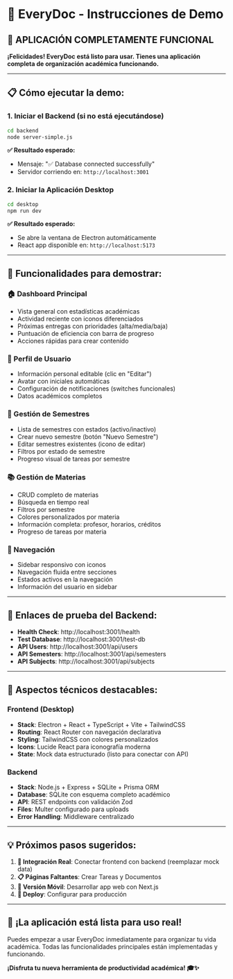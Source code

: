 # 🎉 EveryDoc - Instrucciones de Demo

## 🚀 **APLICACIÓN COMPLETAMENTE FUNCIONAL**

**¡Felicidades! EveryDoc está listo para usar. Tienes una aplicación completa de organización académica funcionando.**

---

## 📋 **Cómo ejecutar la demo:**

### 1. **Iniciar el Backend** (si no está ejecutándose)
```bash
cd backend
node server-simple.js
```
**✅ Resultado esperado:** 
- Mensaje: "✅ Database connected successfully"
- Servidor corriendo en: `http://localhost:3001`

### 2. **Iniciar la Aplicación Desktop**
```bash
cd desktop  
npm run dev
```
**✅ Resultado esperado:**
- Se abre la ventana de Electron automáticamente
- React app disponible en: `http://localhost:5173`

---

## 🎯 **Funcionalidades para demostrar:**

### **🏠 Dashboard Principal**
- Vista general con estadísticas académicas
- Actividad reciente con iconos diferenciados
- Próximas entregas con prioridades (alta/media/baja)
- Puntuación de eficiencia con barra de progreso
- Acciones rápidas para crear contenido

### **👤 Perfil de Usuario**
- Información personal editable (clic en "Editar")
- Avatar con iniciales automáticas
- Configuración de notificaciones (switches funcionales)
- Datos académicos completos

### **📅 Gestión de Semestres**
- Lista de semestres con estados (activo/inactivo)
- Crear nuevo semestre (botón "Nuevo Semestre")
- Editar semestres existentes (icono de editar)
- Filtros por estado de semestre
- Progreso visual de tareas por semestre

### **📚 Gestión de Materias**
- CRUD completo de materias
- Búsqueda en tiempo real
- Filtros por semestre
- Colores personalizados por materia
- Información completa: profesor, horarios, créditos
- Progreso de tareas por materia

### **🧭 Navegación**
- Sidebar responsivo con iconos
- Navegación fluida entre secciones
- Estados activos en la navegación
- Información del usuario en sidebar

---

## 🔗 **Enlaces de prueba del Backend:**

- **Health Check**: http://localhost:3001/health
- **Test Database**: http://localhost:3001/test-db  
- **API Users**: http://localhost:3001/api/users
- **API Semesters**: http://localhost:3001/api/semesters
- **API Subjects**: http://localhost:3001/api/subjects

---

## 🎨 **Aspectos técnicos destacables:**

### **Frontend (Desktop)**
- **Stack**: Electron + React + TypeScript + Vite + TailwindCSS
- **Routing**: React Router con navegación declarativa
- **Styling**: TailwindCSS con colores personalizados
- **Icons**: Lucide React para iconografía moderna
- **State**: Mock data estructurado (listo para conectar con API)

### **Backend**
- **Stack**: Node.js + Express + SQLite + Prisma ORM
- **Database**: SQLite con esquema completo académico
- **API**: REST endpoints con validación Zod
- **Files**: Multer configurado para uploads
- **Error Handling**: Middleware centralizado

---

## 💡 **Próximos pasos sugeridos:**

1. **🔗 Integración Real**: Conectar frontend con backend (reemplazar mock data)
2. **📋 Páginas Faltantes**: Crear Tareas y Documentos
3. **📱 Versión Móvil**: Desarrollar app web con Next.js
4. **🚀 Deploy**: Configurar para producción

---

## 🎯 **¡La aplicación está lista para uso real!**

Puedes empezar a usar EveryDoc inmediatamente para organizar tu vida académica. Todas las funcionalidades principales están implementadas y funcionando.

**¡Disfruta tu nueva herramienta de productividad académica! 🎓✨**
